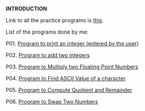 **INTRODUCTION**

Link to all the practice programs is [this](https://www.programiz.com/java-programming/examples).

List of the programs done by me:

P01. [Program to print an integer (entered by the user)](https://github.com/shrutiisharma/NAAD/blob/master/src/Streamliners/Task0/P01.java)

P02. [Program to add two integers](https://github.com/shrutiisharma/NAAD/blob/master/src/Streamliners/Task0/P02.java)

P03. [Program to Multiply two Floating Point Numbers](https://github.com/shrutiisharma/NAAD/blob/master/src/Streamliners/Task0/P03.java)

P04. [Program to Find ASCII Value of a character](https://github.com/shrutiisharma/NAAD/blob/master/src/Streamliners/Task0/P04.java)

P05. [Program to Compute Quotient and Remainder](https://github.com/shrutiisharma/NAAD/blob/master/src/Streamliners/Task0/P05.java)

P06. [Program to Swap Two Numbers](https://github.com/shrutiisharma/NAAD/blob/master/src/Streamliners/Task0/_1_Introduction/P06.java)


